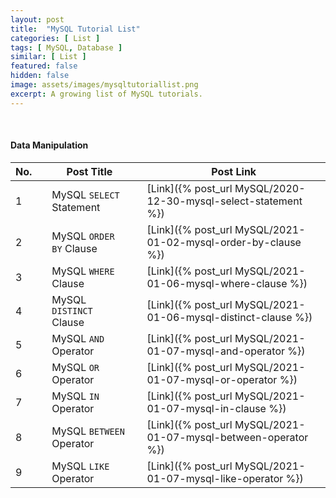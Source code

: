 ```yaml
---
layout: post
title:  "MySQL Tutorial List"
categories: [ List ]
tags: [ MySQL, Database ]
similar: [ List ]
featured: false
hidden: false
image: assets/images/mysqltutoriallist.png
excerpt: A growing list of MySQL tutorials.
---
```


<br />



#### Data Manipulation

No. | | Post Title | | Post Link
--- | --- | --- | --- | --- 
1 | | MySQL `SELECT` Statement | | [Link]({% post_url MySQL/2020-12-30-mysql-select-statement %})
2 | | MySQL `ORDER BY` Clause | | [Link]({% post_url MySQL/2021-01-02-mysql-order-by-clause %})
3 | | MySQL `WHERE` Clause | | [Link]({% post_url MySQL/2021-01-06-mysql-where-clause %})
4 | | MySQL `DISTINCT` Clause | | [Link]({% post_url MySQL/2021-01-06-mysql-distinct-clause %})
5 | | MySQL `AND` Operator | | [Link]({% post_url MySQL/2021-01-07-mysql-and-operator %})
6 | | MySQL `OR` Operator | | [Link]({% post_url MySQL/2021-01-07-mysql-or-operator %})
7 | | MySQL `IN` Operator | | [Link]({% post_url MySQL/2021-01-07-mysql-in-clause %})
8 | | MySQL `BETWEEN` Operator | | [Link]({% post_url MySQL/2021-01-07-mysql-between-operator %})
9 | | MySQL `LIKE` Operator | | [Link]({% post_url MySQL/2021-01-07-mysql-like-operator %})


<br />


